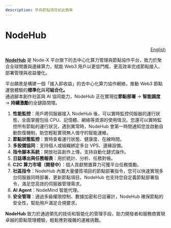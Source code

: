 ```yaml
---
description: 參與節點項目如此簡單
---
```


# NodeHub

<p align="right"><a href="https://docs.node-x.xyz/en/product-manual/nodehub">English</a></p>

[**NodeHub**](https://hub.node-x.xyz) 是 Node-X 平台旗下的去中心化算力管理與節點協作平台，致力於聚合全球閒置與邊緣算力，賦能 Web3 用戶以更低門檻、更高效率完成節點接入、部署管理與收益優化。

平台願景是構建一個「接入即收益」的去中心化算力協作網絡，推動 Web3 節點運營體驗的**標準化**與**可組合化。**\
通過腳本創作社區與 AI 協同能力，NodeHub 正在實現從**節點部署** → **智能調度** → **持續激勵**的全鏈路閉環。



1. **性能監控**：用戶將伺服器接入 NodeHub 後，可以實時監控伺服器的運行狀態，全面掌握包括 CPU、記憶體、網絡等資源的使用情況。您還可以實時監控所有節點的運行狀況，遇到異常時，NodeHub 會第一時間通知您並啟動自動恢復機制，助您輕鬆實現無人值守的智能運維。
2. **節點狀態監控**：實時查看運行狀態、健康度、在線時間。
3. **多設備協同**：支持個人或組織綁定多台 VPS、邊緣設備。
4. **指令腳本系統**：開放社區創作上傳，支持自動化鏈式操作。
5. **日誌導出與任務報表**：用於統計、分析、任務對帳。
6. **C2C 算力市場（開發中）**：個人貢獻閒置算力可獲平台任務獎勵。
7. **社區指令**：NodeHub 內置大量優質項目的節點部署指令，您可以快速實現多台伺服器同時部署、更新節點項目。NodeHub 也支持您自定義節點部署指令，滿足您高效的伺服器管理需求。
8. **AI Agent**：NodeMind 智能代理。
9. **安全管理**：通過多級權限控制、數據加密和日誌審計，NodeHub 確保節點的安全性，幫助用戶滿足合規要求。

**NodeHub** 致力於通過領先的技術和智能化的管理手段，助力開發者和服務商實現卓越的節點管理體驗，輕鬆應對複雜的運維挑戰。
